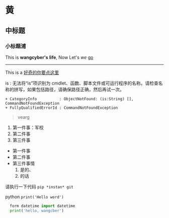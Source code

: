 # 黄

## 中标题

### 小标题浦

This is **wangcyber's** __life__, Now Let's *we* [go](moer.md)

---

This is a [好奇的你要点这里](https://baike.baidu.com/item/黄埔军校旧址/1064592)

>
is : 无法将“is”项识别为 cmdlet、函数、脚本文件或可运行程序的名称。请检查名称的拼写，如果包括路径，请确保路径正确，然后再试一次。

    + CategoryInfo          : ObjectNotFound: (is:String) [], CommandNotFoundException
    + FullyQualifiedErrorId : CommandNotFoundException

>
>vearg

1. 第一件事：军校
2. 第二件事
3. 第三件事
- 第一件事
- 第二件事
- 第三件事情
    1. 是的、
    2. 的话

请执行一下代码 `pip *instan* git`


python
`print('Hello word')`

``` python
  form datetime import datetime
  print('hello, wangcber')
```
